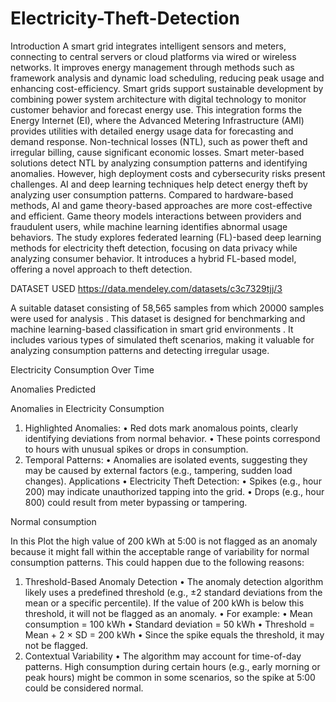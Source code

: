 # Electricity-Theft-Detection
Introduction
A smart grid integrates intelligent sensors and meters, connecting to central servers or cloud platforms via wired or wireless networks. It improves energy management through methods such as framework analysis and dynamic load scheduling, reducing peak usage and enhancing cost-efficiency.
Smart grids support sustainable development by combining power system architecture with digital technology to monitor customer behavior and forecast energy use. This integration forms the Energy Internet (EI), where the Advanced Metering Infrastructure (AMI) provides utilities with detailed energy usage data for forecasting and demand response.
Non-technical losses (NTL), such as power theft and irregular billing, cause significant economic losses. Smart meter-based solutions detect NTL by analyzing consumption patterns and identifying anomalies. However, high deployment costs and cybersecurity risks present challenges.
AI and deep learning techniques help detect energy theft by analyzing user consumption patterns. Compared to hardware-based methods, AI and game theory-based approaches are more cost-effective and efficient. Game theory models interactions between providers and fraudulent users, while machine learning identifies abnormal usage behaviors.
The study explores federated learning (FL)-based deep learning methods for electricity theft detection, focusing on data privacy while analyzing consumer behavior. It introduces a hybrid FL-based model, offering a novel approach to theft detection.

DATASET USED
https://data.mendeley.com/datasets/c3c7329tjj/3

A suitable dataset consisting of 58,565 samples from which 20000 samples were used for analysis  . This dataset is designed for benchmarking and machine learning-based classification in smart grid environments . It includes various types of simulated theft scenarios, making it valuable for analyzing consumption patterns and detecting irregular usage.





Electricity Consumption Over Time

Anomalies Predicted
 


Anomalies in Electricity Consumption
1.	Highlighted Anomalies:
•	Red dots mark anomalous points, clearly identifying deviations from normal behavior.
•	These points correspond to hours with unusual spikes or drops in consumption.
2.	Temporal Patterns:
•	Anomalies are isolated events, suggesting they may be caused by external factors (e.g., tampering, sudden load changes).
Applications
•	Electricity Theft Detection:
•	Spikes (e.g., hour 200) may indicate unauthorized tapping into the grid.
•	Drops (e.g., hour 800) could result from meter bypassing or tampering.






Normal consumption
 


In this Plot the high value of 200 kWh at 5:00 is not flagged as an anomaly because it might fall within the acceptable range of variability for normal consumption patterns. This could happen due to the following reasons:
1. Threshold-Based Anomaly Detection
•	The anomaly detection algorithm likely uses a predefined threshold (e.g., ±2 standard deviations from the mean or a specific percentile). If the value of 200 kWh is below this threshold, it will not be flagged as an anomaly.
•	For example:
•	Mean consumption = 100 kWh
•	Standard deviation = 50 kWh
•	Threshold = Mean + 2 × SD = 200 kWh
•	Since the spike equals the threshold, it may not be flagged.
2. Contextual Variability
•	The algorithm may account for time-of-day patterns. High consumption during certain hours (e.g., early morning or peak hours) might be common in some scenarios, so the spike at 5:00 could be considered normal.








